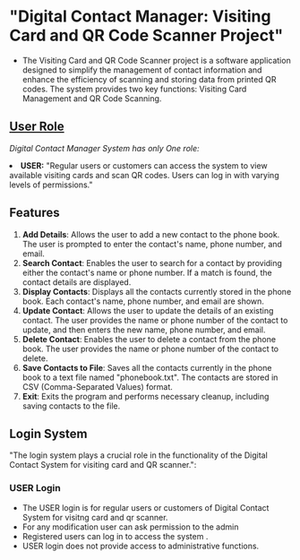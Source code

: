 <h1>"Digital Contact Manager: Visiting Card and QR Code Scanner Project"</h1>
<ul>
<li><p>The Visiting Card and QR Code Scanner project is a software application designed to simplify the management of contact information and enhance the efficiency of scanning and storing data from printed QR codes. The system provides two key functions: Visiting Card Management and QR Code Scanning.</li>
</ul>
<h2><u>User Role</u></h2>
  <p> <i>Digital Contact Manager System has only One role:</i></p>
    <li><strong>USER:</strong> "Regular users or customers can access the system to view available visiting cards and scan QR codes. Users can log in with varying levels of permissions."</li>
  </ul>
<h2>Features</h2>
<ol>
  <li><strong>Add Details</strong>: Allows the user to add a new contact to the phone book. The user is prompted to enter the contact's name, phone number, and email.</li>
   <li><strong>Search Contact</strong>: Enables the user to search for a contact by providing either the contact's name or phone number. If a match is found, the contact details are displayed.</li>
        <li><strong>Display Contacts</strong>: Displays all the contacts currently stored in the phone book. Each contact's name, phone number, and email are shown.</li>
        <li><strong>Update Contact</strong>: Allows the user to update the details of an existing contact. The user provides the name or phone number of the contact to update, and then enters the new name, phone number, and email.</li>
        <li><strong>Delete Contact</strong>: Enables the user to delete a contact from the phone book. The user provides the name or phone number of the contact to delete.</li>
        <li><strong>Save Contacts to File</strong>: Saves all the contacts currently in the phone book to a text file named "phonebook.txt". The contacts are stored in CSV (Comma-Separated Values) format.</li>
        <li><strong>Exit</strong>: Exits the program and performs necessary cleanup, including saving contacts to the file.</li>
</ol>
 <h2>Login System</h2>
  <p>"The login system plays a crucial role in the functionality of the Digital Contact System for visiting card and QR scanner.":</p>
  <h3>USER Login</h3>
  <ul>
    <li>The USER login is for regular users or customers of Digital Contact System for visitng card and qr scanner.</li>
   <li>For any modification user can ask permission to the admin </li>
    <li>Registered users can log in to access the system .</li>
    <li>USER login does not provide access to administrative functions.</li>
  </ul>
